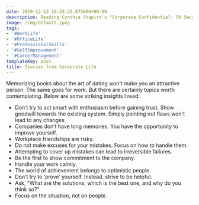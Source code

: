 ```yaml
---
date: 2019-12-13 16:23:25.875000+00:00
description: Reading Cynthia Shapiro's "Corporate Confidential: 50 Secrets Your Company Doesn’t Want You to Know"
image: /img/default.jpeg
tags:
- '#WorkLife'
- '#OfficeLife'
- '#ProfessionalSkills'
- '#SelfImprovement'
- '#CareerManagement'
templateKey: post
title: Stories from Corporate Life
---
```


Memorizing books about the art of dating won't make you an attractive person. The same goes for work. But there are certainly topics worth contemplating. Below are some striking insights I read:

- Don’t try to act smart with enthusiasm before gaining trust. Show goodwill towards the existing system. Simply pointing out flaws won't lead to any changes.
- Companies don’t have long memories. You have the opportunity to improve yourself.
- Workplace friendships are risky.
- Do not make excuses for your mistakes. Focus on how to handle them.
- Attempting to cover up mistakes can lead to irreversible failures.
- Be the first to show commitment to the company.
- Handle your work calmly.
- The world of achievement belongs to optimistic people.
- Don’t try to ‘prove’ yourself. Instead, strive to be helpful.
- Ask, "What are the solutions, which is the best one, and why do you think so?"
- Focus on the situation, not on people.